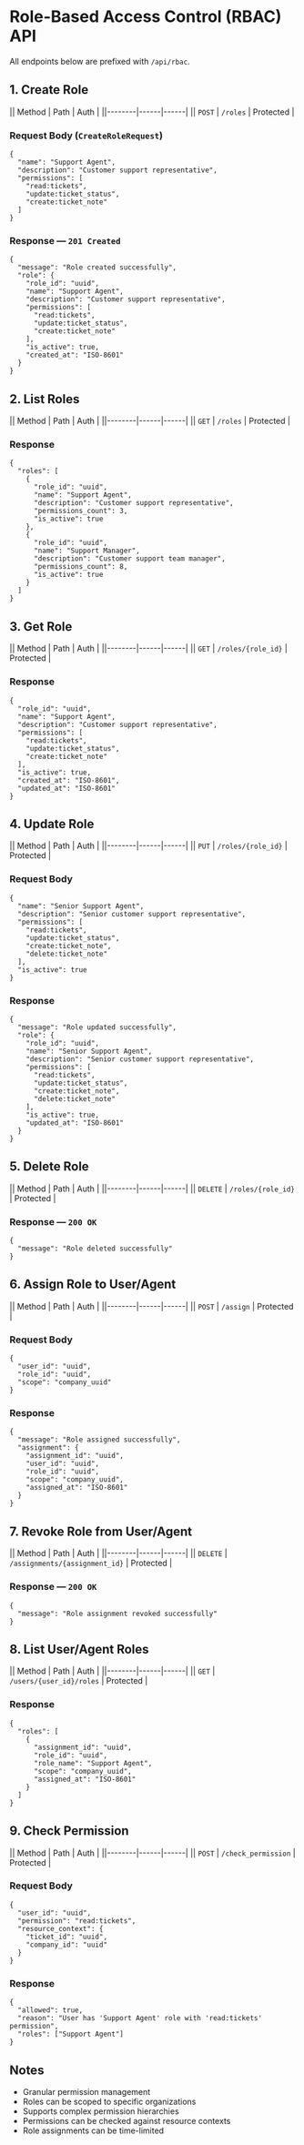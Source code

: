 # Role-Based Access Control (RBAC) API

All endpoints below are prefixed with `/api/rbac`.

## 1. Create Role

|| Method | Path | Auth |
||--------|------|------|
|| `POST` | `/roles` | Protected |

### Request Body (`CreateRoleRequest`)
```jsonc
{
  "name": "Support Agent",
  "description": "Customer support representative",
  "permissions": [
    "read:tickets",
    "update:ticket_status",
    "create:ticket_note"
  ]
}
```

### Response — `201 Created`
```jsonc
{
  "message": "Role created successfully",
  "role": {
    "role_id": "uuid",
    "name": "Support Agent",
    "description": "Customer support representative",
    "permissions": [
      "read:tickets",
      "update:ticket_status",
      "create:ticket_note"
    ],
    "is_active": true,
    "created_at": "ISO-8601"
  }
}
```

## 2. List Roles

|| Method | Path | Auth |
||--------|------|------|
|| `GET` | `/roles` | Protected |

### Response
```jsonc
{
  "roles": [
    {
      "role_id": "uuid",
      "name": "Support Agent",
      "description": "Customer support representative",
      "permissions_count": 3,
      "is_active": true
    },
    {
      "role_id": "uuid",
      "name": "Support Manager",
      "description": "Customer support team manager",
      "permissions_count": 8,
      "is_active": true
    }
  ]
}
```

## 3. Get Role

|| Method | Path | Auth |
||--------|------|------|
|| `GET` | `/roles/{role_id}` | Protected |

### Response
```jsonc
{
  "role_id": "uuid",
  "name": "Support Agent",
  "description": "Customer support representative",
  "permissions": [
    "read:tickets",
    "update:ticket_status",
    "create:ticket_note"
  ],
  "is_active": true,
  "created_at": "ISO-8601",
  "updated_at": "ISO-8601"
}
```

## 4. Update Role

|| Method | Path | Auth |
||--------|------|------|
|| `PUT` | `/roles/{role_id}` | Protected |

### Request Body
```jsonc
{
  "name": "Senior Support Agent",
  "description": "Senior customer support representative",
  "permissions": [
    "read:tickets",
    "update:ticket_status",
    "create:ticket_note",
    "delete:ticket_note"
  ],
  "is_active": true
}
```

### Response
```jsonc
{
  "message": "Role updated successfully",
  "role": {
    "role_id": "uuid",
    "name": "Senior Support Agent",
    "description": "Senior customer support representative",
    "permissions": [
      "read:tickets",
      "update:ticket_status",
      "create:ticket_note",
      "delete:ticket_note"
    ],
    "is_active": true,
    "updated_at": "ISO-8601"
  }
}
```

## 5. Delete Role

|| Method | Path | Auth |
||--------|------|------|
|| `DELETE` | `/roles/{role_id}` | Protected |

### Response — `200 OK`
```jsonc
{
  "message": "Role deleted successfully"
}
```

## 6. Assign Role to User/Agent

|| Method | Path | Auth |
||--------|------|------|
|| `POST` | `/assign` | Protected |

### Request Body
```jsonc
{
  "user_id": "uuid",
  "role_id": "uuid",
  "scope": "company_uuid"
}
```

### Response
```jsonc
{
  "message": "Role assigned successfully",
  "assignment": {
    "assignment_id": "uuid",
    "user_id": "uuid",
    "role_id": "uuid",
    "scope": "company_uuid",
    "assigned_at": "ISO-8601"
  }
}
```

## 7. Revoke Role from User/Agent

|| Method | Path | Auth |
||--------|------|------|
|| `DELETE` | `/assignments/{assignment_id}` | Protected |

### Response — `200 OK`
```jsonc
{
  "message": "Role assignment revoked successfully"
}
```

## 8. List User/Agent Roles

|| Method | Path | Auth |
||--------|------|------|
|| `GET` | `/users/{user_id}/roles` | Protected |

### Response
```jsonc
{
  "roles": [
    {
      "assignment_id": "uuid",
      "role_id": "uuid",
      "role_name": "Support Agent",
      "scope": "company_uuid",
      "assigned_at": "ISO-8601"
    }
  ]
}
```

## 9. Check Permission

|| Method | Path | Auth |
||--------|------|------|
|| `POST` | `/check_permission` | Protected |

### Request Body
```jsonc
{
  "user_id": "uuid",
  "permission": "read:tickets",
  "resource_context": {
    "ticket_id": "uuid",
    "company_id": "uuid"
  }
}
```

### Response
```jsonc
{
  "allowed": true,
  "reason": "User has 'Support Agent' role with 'read:tickets' permission",
  "roles": ["Support Agent"]
}
```

## Notes
- Granular permission management
- Roles can be scoped to specific organizations
- Supports complex permission hierarchies
- Permissions can be checked against resource contexts
- Role assignments can be time-limited
